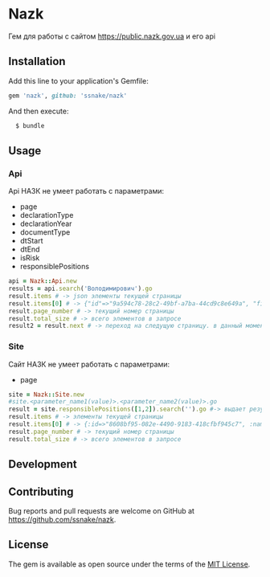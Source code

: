 # Nazk

Гем для работы с сайтом https://public.nazk.gov.ua и его api 

## Installation

Add this line to your application's Gemfile:

```ruby
gem 'nazk', github: 'ssnake/nazk'
```

And then execute:

```ruby
  $ bundle
```


## Usage

### Api

Api НАЗК не умеет работать с параметрами:

* page
* declarationType
* declarationYear
* documentType
* dtStart
* dtEnd
* isRisk
* responsiblePositions

```ruby
api = Nazk::Api.new
results = api.search('Володимирович').go
result.items # -> json элементы текущей страницы
result.items[0] # -> {"id"=>"9a594c78-28c2-49bf-a7ba-44cd9c8e649a", "firstname"=>"Василь Васильович", "lastname"=>"Бабак", "placeOfWork"=>"Головне управління Національної поліції в Київській області", "position"=>"Начальник відділу контролю за обігом зброї у сфері дозвільної системи Управління превентивної діяльності ГУНП в Київській області", "linkPDF"=>"https://public.nazk.gov.ua/storage/documents/pdf/9/a/5/9/9a594c78-28c2-49bf-a7ba-44cd9c8e649a.pdf"}
result.page_number # -> текущий номер страницы
result.total_size # -> всего элементов в запросе
result2 = result.next # -> переход на следущую страницу. в данный момент api назк не умеет ходить по страницам
```


### Site

Сайт  НАЗК не умеет работать с параметрами:

* page

```ruby
site = Nazk::Site.new
#site.<parameter_name1(value)>.<parameter_name2(value)>.go
result = site.responsiblePositions([1,2]).search('').go #-> выдает результаты для Президент України, Прем’єр-міністр України, член Кабінету Міністрів України, перший заступник або заступник міністра та народний депутат України
result.items # -> элементы текущей страницы
result.items[0] # -> {:id=>"8608bf95-082e-4490-9183-418cfbf945c7", :name=>"Шкіря Ігор Миколайович"}
result.page_number # -> текущий номер страницы
result.total_size # -> всего элементов в запросе
```

## Development


## Contributing

Bug reports and pull requests are welcome on GitHub at https://github.com/ssnake/nazk.


## License

The gem is available as open source under the terms of the [MIT License](http://opensource.org/licenses/MIT).


